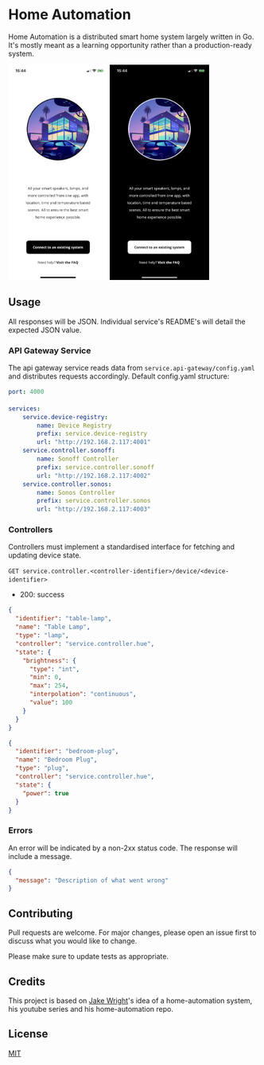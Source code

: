 # Home Automation

Home Automation is a distributed smart home system largely written in Go.
It's mostly meant as a learning opportunity rather than a production-ready system.

<kbd><img src=".github/screenshots/setup_light.png" width=200/></kbd>
<kbd><img src=".github/screenshots/setup_dark.png" width=200/></kbd>

## Usage

All responses will be JSON. Individual service's README's will detail the expected JSON value.

### API Gateway Service

The api gateway service reads data from `service.api-gateway/config.yaml` and distributes requests accordingly.
Default config.yaml structure:
```yaml
port: 4000

services:
    service.device-registry:
        name: Device Registry
        prefix: service.device-registry
        url: "http://192.168.2.117:4001"
    service.controller.sonoff:
        name: Sonoff Controller
        prefix: service.controller.sonoff
        url: "http://192.168.2.117:4002"
    service.controller.sonos:
        name: Sonos Controller
        prefix: service.controller.sonos
        url: "http://192.168.2.117:4003"
```

### Controllers

Controllers must implement a standardised interface for fetching and updating device state.

`GET service.controller.<controller-identifier>/device/<device-identifier>`

- 200: success

```json
{
  "identifier": "table-lamp",
  "name": "Table Lamp",
  "type": "lamp",
  "controller": "service.controller.hue",
  "state": {
    "brightness": {
      "type": "int",
      "min": 0,
      "max": 254,
      "interpolation": "continuous",
      "value": 100
    }
  }
}
```

```json
{
  "identifier": "bedroom-plug",
  "name": "Bedroom Plug",
  "type": "plug",
  "controller": "service.controller.hue",
  "state": {
    "power": true
  }
}
```

### Errors

An error will be indicated by a non-2xx status code. The response will include a message.

```json
{
  "message": "Description of what went wrong"
}
```

## Contributing
Pull requests are welcome. For major changes, please open an issue first to discuss what you would like to change.

Please make sure to update tests as appropriate.

## Credits
This project is based on [Jake Wright](https://github.com/jakewright)'s idea of a home-automation system, his youtube series and his home-automation repo.

## License
[MIT](https://choosealicense.com/licenses/mit/)
